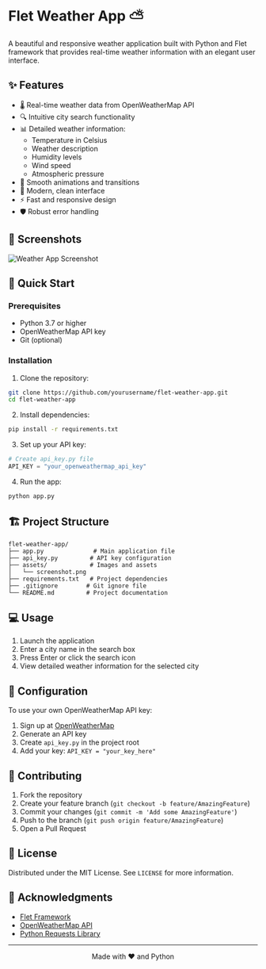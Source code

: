 # Flet Weather App ⛅

A beautiful and responsive weather application built with Python and Flet framework that provides real-time weather information with an elegant user interface.

## ✨ Features

- 🌡️ Real-time weather data from OpenWeatherMap API
- 🔍 Intuitive city search functionality
- 📊 Detailed weather information:
  - Temperature in Celsius
  - Weather description
  - Humidity levels
  - Wind speed
  - Atmospheric pressure
- 💫 Smooth animations and transitions
- 🎨 Modern, clean interface
- ⚡ Fast and responsive design
- 🛡️ Robust error handling

## 📸 Screenshots

![Weather App Screenshot](assets/screenshot.png)

## 🚀 Quick Start

### Prerequisites

- Python 3.7 or higher
- OpenWeatherMap API key
- Git (optional)

### Installation

1. Clone the repository:
```bash
git clone https://github.com/yourusername/flet-weather-app.git
cd flet-weather-app
```

2. Install dependencies:
```bash
pip install -r requirements.txt
```

3. Set up your API key:
```python
# Create api_key.py file
API_KEY = "your_openweathermap_api_key"
```

4. Run the app:
```bash
python app.py
```

## 🏗️ Project Structure

```
flet-weather-app/
├── app.py              # Main application file
├── api_key.py         # API key configuration
├── assets/            # Images and assets
│   └── screenshot.png
├── requirements.txt   # Project dependencies
├── .gitignore        # Git ignore file
└── README.md         # Project documentation
```

## 💻 Usage

1. Launch the application
2. Enter a city name in the search box
3. Press Enter or click the search icon
4. View detailed weather information for the selected city

## 🔧 Configuration

To use your own OpenWeatherMap API key:
1. Sign up at [OpenWeatherMap](https://openweathermap.org/)
2. Generate an API key
3. Create `api_key.py` in the project root
4. Add your key: `API_KEY = "your_key_here"`

## 🤝 Contributing

1. Fork the repository
2. Create your feature branch (`git checkout -b feature/AmazingFeature`)
3. Commit your changes (`git commit -m 'Add some AmazingFeature'`)
4. Push to the branch (`git push origin feature/AmazingFeature`)
5. Open a Pull Request

## 📝 License

Distributed under the MIT License. See `LICENSE` for more information.

## 👏 Acknowledgments

- [Flet Framework](https://flet.dev/)
- [OpenWeatherMap API](https://openweathermap.org/api)
- [Python Requests Library](https://requests.readthedocs.io/)

---

<div align="center">
Made with ❤️ and Python
</div>
